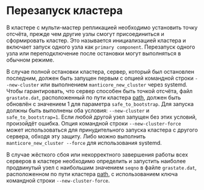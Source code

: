 # Перезапуск кластера

В кластере с мульти-мастер репликацией необходимо установить точку отсчёта, прежде чем другие узлы смогут присоединиться и сформировать кластер. Это называется инициализацией кластера и включает запуск одного узла как `primary component`. Перезапуск одного узла или переподключение после остановки могут выполняться в обычном режиме.

В случае полной остановки кластера, сервер, который был остановлен последним, должен быть запущен первым с опцией командной строки `--new-cluster` или выполнением `manticore_new_cluster` через systemd. Чтобы гарантировать, что сервер способен быть точкой отсчёта, файл `grastate.dat`, расположенный по пути кластера [path](../../Creating_a_cluster/Setting_up_replication/Setting_up_replication.md#Replication-cluster), должен быть обновлён с значением 1 для параметра `safe_to_bootstrap`. Для запуска должны быть выполнены оба условия: `--new-cluster` и `safe_to_bootstrap=1`. Если любой другой узел запущен без этих условий, произойдёт ошибка. Опция командной строки `--new-cluster-force` может использоваться для принудительного запуска кластера с другого сервера, обходя эту защиту. Либо можно выполнить `manticore_new_cluster --force` для использования systemd.

В случае жёсткого сбоя или некорректного завершения работы всех серверов в кластере необходимо определить и запустить наиболее продвинутый узел с наибольшим значением `seqno` в файле `grastate.dat`, расположенном по пути кластера [path](../../Creating_a_cluster/Setting_up_replication/Setting_up_replication.md#Replication-cluster), с использованием ключа командной строки `--new-cluster-force`.

<!-- proofread -->

